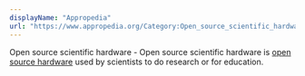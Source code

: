 ```yaml
---
displayName: "Appropedia"
url: "https://www.appropedia.org/Category:Open_source_scientific_hardware"
---
```


Open source scientific hardware - Open source scientific hardware is [open source hardware](https://www.appropedia.org/Open_source_hardware) used by scientists to do research or for education.